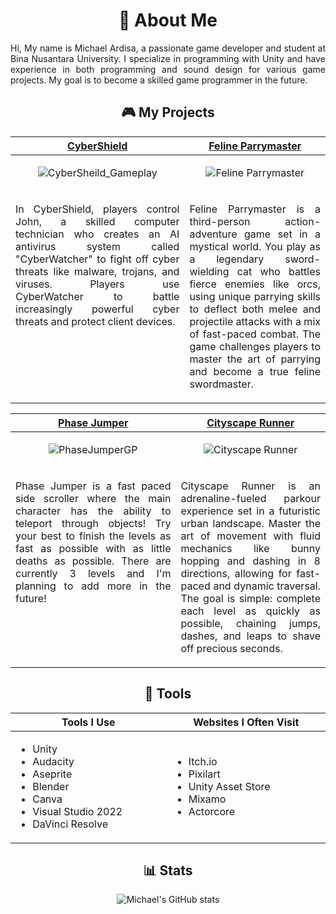 <!-- <h1 align="center">

[![Typing SVG](https://readme-typing-svg.demolab.com?font=Fira+Code&size=35&duration=3000&pause=2000&color=E7BE7B&center=true&vCenter=true&random=false&width=500&lines=Hi%2C+I'm+Michael!;Rookie+Game+Programmer)](https://git.io/typing-svg)

</h1> -->

<h1 align="center">📌 About Me</h1>

<p align="justify"> 
Hi, My name is Michael Ardisa, a passionate game developer and student at Bina Nusantara University. I specialize in programming with Unity and have experience in both programming and sound design for various game projects. My goal is to become a skilled game programmer in the future.
</p>

 <!-- <p align="center">
      <a href="https://github.com/MicksS1?tab=repositories&sort=stargazers"><img alt="total stars" title="Total stars on GitHub" src="https://custom-icon-badges.demolab.com/github/stars/MicksS1?color=55960c&style=for-the-badge&labelColor=488207&logo=star"/></a>
      <a href="https://github.com/MicksS1?tab=followers"><img alt="followers" title="Follow me on Github" src="https://custom-icon-badges.demolab.com/github/followers/MicksS1?color=236ad3&labelColor=1155ba&style=for-the-badge&logo=person-add&label=Follow&logoColor=white"/</a>
</p>

 <!-- 
<p align="center">
  <a href="https://www.youtube.com/c/DevProTips"><img width="32px" alt="Youtube" title="Youtube" src="https://i.imgur.com/qiXu7b2.png"/></a>
  &#8287;&#8287;&#8287;&#8287;&#8287;
  <a href="https://www.linkedin.com/in/jonah-lawrence/"><img width="32px" alt="LinkedIn" title="LinkedIn" src="https://i.imgur.com/yRpa1dQ.png"/></a>
  &#8287;&#8287;&#8287;&#8287;&#8287;
  <a href="https://twitter.com/DenverCoder1"><img width="32px" alt="Twitter" title="Twitter" src="https://i.imgur.com/AixJgnm.png"/></a>
  &#8287;&#8287;&#8287;&#8287;&#8287;
  <a href="https://discord.gg/fPrdqh3Zfu" alt="Discord" title="Dev Pro Tips Discord Server"><img width="32px" src="https://i.imgur.com/OViZO8J.png"/></a>
  &#8287;&#8287;&#8287;&#8287;&#8287;
  <a href="https://dev.to/denvercoder1"><img width="32px" alt="Dev.to" title="DenverCoder1 Dev.to" src="https://i.imgur.com/mVm29vK.png"></a>
  &#8287;&#8287;&#8287;&#8287;&#8287;
  <a href="https://ko-fi.com/jlawrence"><img width="32px" alt="Ko-fi" title="Buy me a coffee" src="https://i.imgur.com/PpLeD3K.png"/></a>
<!--   &#8287;&#8287;&#8287;&#8287;&#8287;
  <a href="http://eyl327.mywebcommunity.org/promos/"><img width="32px" alt="Free Stuff" title="Free gifts for you" src="https://i.imgur.com/0uVwkoZ.png"/></a> -->
</p>

<h2 align="center">🎮 My Projects</h2>

<!-- ============================================= -->
<table>
  <thead>
    <tr>
      <th width="500px" align="center"><a href="https://github.com/MicksS1/CyberSheild">CyberShield</th>
      <th width="500px" align="center"><a href="https://github.com/MicksS1/ParrySoulLike">Feline Parrymaster</th>
    </tr>
  </thead>
        
  <tbody>
  <tr width="500px" align="center">
  <td>

![CyberSheild_Gameplay](https://github.com/user-attachments/assets/11d0776f-900e-4ef7-9bc2-0186eead96e4)


  </td>
   
  <td>

![Feline Parrymaster](https://github.com/user-attachments/assets/cbabf260-05d9-4b70-9d50-ddbdad679838)


  </td>
  </tr>
  
  <tr width="500px">
    <td valign="text-top">
      <p align="justify">
        In CyberShield, players control John, a skilled computer technician who creates an AI antivirus system called "CyberWatcher" to fight off cyber threats like malware, trojans, and viruses. Players use CyberWatcher to battle increasingly powerful cyber threats and protect client devices.
      </p>
    </td>
    <td valign="text-top">
      <p align="justify">
       Feline Parrymaster is a third-person action-adventure game set in a mystical world. You play as a legendary sword-wielding cat who battles fierce enemies like orcs, using unique parrying skills to deflect both melee and projectile attacks with a mix of fast-paced combat. The game challenges players to master the art of parrying and become a true feline swordmaster.
      </p>
    </td>
  </tr>
  
  </tbody>
</table>

<!-- ============================================= -->
<table>
  <thead>
    <tr>
      <th width="500px" align="center"><a href="https://github.com/MicksS1/SideScroll-GameProg">Phase Jumper</th>
       <th width="500px" align="center"><a href="https://github.com/MicksS1/CityscapeRunner">Cityscape Runner</th>
    </tr>
  </thead>
  <tbody>
  <tr width="500px" align="center">
  <td>

![PhaseJumperGP](https://github.com/MicksS1/MicksS1/assets/158981991/98ed7b8e-1cf2-4b52-8918-8d6935be908b)

  </td>

  <td>

![Cityscape Runner](https://github.com/user-attachments/assets/d05f4cb6-6ad1-4cb8-9715-e9660b7f92c7)

  </td>
  
  </tr>
    <tr width="500px">
      <td valign="text-top">
        <p align="justify">
          Phase Jumper is a fast paced side scroller where the main character has the ability to teleport through objects! Try your best to finish the levels as fast as                 possible with as little deaths as possible. There are currently 3 levels and I'm planning to add more    in the future!
        </p>
      </td>
    <td valign="text-top">
      <p align="justify">
       Cityscape Runner is an adrenaline-fueled parkour experience set in a futuristic urban landscape. Master the art of movement with fluid mechanics like bunny hopping and dashing in 8 directions, allowing for fast-paced and dynamic traversal. The goal is simple: complete each level as quickly as possible, chaining jumps, dashes, and leaps to shave off precious seconds.
      </p>
    </td>
  </tr>
  

  </tbody>
</table>

<!-- ============================================= -->
<h2 align="center">🔧 Tools</h2>

<table>
  <thead>
    <tr>
      <th width="500px" align="center">Tools I Use </th>
      <th width="500px" align="center">Websites I Often Visit</th>
    </tr>
  </thead>
  <tbody>
  <tr width="500px" align="left">
  <td>

  - Unity
  - Audacity
  - Aseprite
  - Blender
  - Canva
  - Visual Studio 2022
  - DaVinci Resolve
  
  </td>
  <td>

  - Itch.io
  - Pixilart
  - Unity Asset Store
  - Mixamo
  - Actorcore

  </td>
  </tr>
  </tbody>
</table>

<h2 align="center">📊 Stats</h2>

<p align="center">
  <img src="https://github-readme-stats.vercel.app/api?username=MichaelArdisa&show_icons=true&theme=gruvbox" alt="Michael's GitHub stats">
</p>
<!-- ============================================= -->
